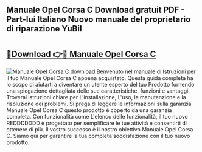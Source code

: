 ## Manuale Opel Corsa C Download gratuit PDF - Part-Iui Italiano Nuovo manuale del proprietario di riparazione YuBiI

# <h2><a href="http://df9atd.blite.top/?on=Manuale+Opel+Corsa+C">🔗Download 👉🔴 Manuale Opel Corsa C</a></h2>

[![Manuale Opel Corsa C download](https://i.imgur.com/lujVjoI.png)](http://df9atd.blite.top/?on=Manuale+Opel+Corsa+C)
Benvenuto nel manuale di Istruzioni per il tuo Manuale Opel Corsa C appena acquistato. Questa guida completa ha lo scopo di aiutarti a diventare un utente esperto del tuo Prodotto fornendo una spiegazione dettagliata delle sue caratteristiche, funzioni e vantaggi. Troverai istruzioni chiare per L'installazione, L'uso, la manutenzione e la risoluzione dei problemi. Si prega di leggere le informazioni sulla garanzia Manuale Opel Corsa C questo prodotto è coperto da una garanzia completa. Con funzionalità come L'elenco delle funzionalità, il tuo nuovo REDDDDDDD è progettato per semplificare le tue attività e consentirti di ottenere di più. Il vostro successo è il nostro obiettivo Manuale Opel Corsa C. Siamo qui per garantire la tua completa soddisfazione con il tuo nuovo prodotto.
